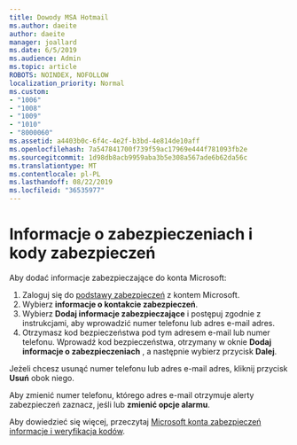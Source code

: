 ```yaml
---
title: Dowody MSA Hotmail
ms.author: daeite
author: daeite
manager: joallard
ms.date: 6/5/2019
ms.audience: Admin
ms.topic: article
ROBOTS: NOINDEX, NOFOLLOW
localization_priority: Normal
ms.custom:
- "1006"
- "1008"
- "1009"
- "1010"
- "8000060"
ms.assetid: a4403b0c-6f4c-4e2f-b3bd-4e814de10aff
ms.openlocfilehash: 7a547841700f739f59ac17969e444f781093fb2e
ms.sourcegitcommit: 1d98db8acb9959aba3b5e308a567ade6b62da56c
ms.translationtype: MT
ms.contentlocale: pl-PL
ms.lasthandoff: 08/22/2019
ms.locfileid: "36535977"
---
```

# <a name="security-info-and-security-codes"></a>Informacje o zabezpieczeniach i kody zabezpieczeń

Aby dodać informacje zabezpieczające do konta Microsoft:

1. Zaloguj się do [podstawy zabezpieczeń](https://account.microsoft.com/security) z kontem Microsoft.
1. Wybierz **informacje o kontakcie zabezpieczeń**.
1. Wybierz **Dodaj informacje zabezpieczające** i postępuj zgodnie z instrukcjami, aby wprowadzić numer telefonu lub adres e-mail adres.
1. Otrzymasz kod bezpieczeństwa pod tym adresem e-mail lub numer telefonu. Wprowadź kod bezpieczeństwa, otrzymany w oknie **Dodaj informacje o zabezpieczeniach** , a następnie wybierz przycisk **Dalej**.

Jeżeli chcesz usunąć numer telefonu lub adres e-mail adres, kliknij przycisk **Usuń** obok niego.

Aby zmienić numer telefonu, którego adres e-mail otrzymuje alerty zabezpieczeń zaznacz, jeśli lub **zmienić opcje alarmu**.

Aby dowiedzieć się więcej, przeczytaj [Microsoft konta zabezpieczeń informacje i weryfikacja kodów](https://support.microsoft.com/help/12428/).